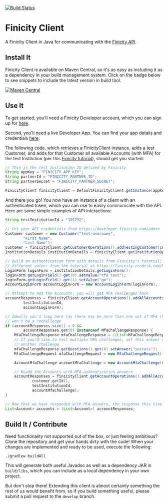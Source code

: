 [![Build Status](https://travis-ci.org/alexdlaird/finicity-client.svg)](https://travis-ci.org/alexdlaird/finicity-client)

# Finicity Client

A Finicity Client in Java for communicating with the <a href="https://developer.finicity.com/admin/docs" target="_blank">Finicity API</a>.

## Install It

Finicity Client is available on Maven Central, so it's as easy as including it as a dependency in your build
management system. Click on the badge below to see snippets to include the latest version in build tool.

<a href="https://maven-badges.herokuapp.com/maven-central/com.github.alexdlaird/finicityclient/" target="_blank">![Maven Central](https://maven-badges.herokuapp.com/maven-central/com.github.alexdlaird/finicityclient/badge.svg)</a>

## Use It

To get started, you'll need a Finicity Developer account, which you can sign up for [here](https://www.finicity.com/signup).

Second, you'll need a live Developer App. You can find your app details and credentials [here](https://developer.finicity.com/admin).

The following code, which retrieves a FinicityClient instance, adds a test Customer, and adds for that Customer all
available Accounts (with MFA) for the test Institution (per this [Finicity tutorial](https://finicity.zendesk.com/hc/en-us/articles/201750869-Testing-Accounts)), should get you started:

```java
// This is the test Institution ID defined by Finicity
String appKey = "FINICITY_APP_KEY";
String partnerId = "FINICITY_PARTNER_ID";
String partnerSecret = "FINICITY_PARTNER_SECRET";

FinicityClient finicityClient = DefaultFinicityClient.getInstance(appKey, partnerId, partnerSecret);
```

And there you go! You now have an instance of a client with an authenticated token, which you can use to easily
communicate with the API. Here are some simple examples of API interactions:

```java
String testInstitutionId = "101732";

// Get your API credentials from https://developer.finicity.com/admin
Customer customer = new Customer("test-username",
        "First Name",
        "Last Name");
customer = finicityClient.getCustomerOperations().addTestingCustomer(customer);
InstitutionDetails institutionDetails = finicityClient.getInstitutionOperations().getInstitutionDetails(testInstitutionId);

// Build an authentication form with details from Finicity's tutorial; try different authentication schemes by using
// different values from the tutorial at https://finicity.zendesk.com/hc/en-us/articles/201750869-Testing-Accounts
LoginForm loginForm = institutionDetails.getLoginForm();
loginForm.getLoginField().get(0).setValue("tfa_text");
loginForm.getLoginField().get(1).setValue("go");
AccountLoginForm accountLoginForm = new AccountLoginForm(loginForm);

// Attempt to add the Accounts, you will get MFA challenges back
accountResponses = finicityClient.getAccountOperations().addAllAccounts(customer.getId(),
        testInstitutionId,
        accountLoginForm);

// Ideally you'd loop here (as there may be more than one set of MFA challenges), but for test Accounts, we know there
// won't be a rechallenge
if (accountResponses.size() > 0 &&
        accountResponses.get(0) instanceof MfaChallengeResponse) {
    MfaChallengeResponse mfaChallengeResponse = ((List<MfaChallengeResponse>) accountResponses).get(0);
    // If you'd like to test multiple MFA challenges, set this answer to "mfa" and the test API will respond with
    // another challenge
    mfaChallengeResponse.getQuestions().get(0).setAnswer("success");
    MfaChallengeRequest mfaChallengeRequest = new MfaChallengeRequest((mfaChallengeResponse.getQuestions()));

    AccountMfaChallenge accountMfaChallenge = new AccountMfaChallenge(Collections.singletonList(mfaChallengeRequest));

    // Readd the Accounts with MFA authentication answers
    accountResponses = finicityClient.getAccountOperations().addAllAccountsMfa(mfaChallengeResponse.getSession(),
            customer.getId(),
            testInstitutionId,
            accountMfaChallenge);
}

// Now that we have responded with MFA answers, the response this time will be a list of Accounts
List<Account> accounts = (List<Account>) accountResponses;
```

## Build It / Contribute

Need functionality not supported out of the box, or just feeling ambitious? Clone the repository and get your hands
dirty with the code! When your changes are implemented and ready to be used, execute the following:

```
./gradlew buildAll
```

This will generate both useful Javadoc as well as a dependency JAR in `build/libs`, which you can include as a local
dependency in your own project.

But don't stop there! Extending this client is almost certainly something the rest of us would benefit from, so if you
build something useful, please submit a pull request to the `develop` branch.

